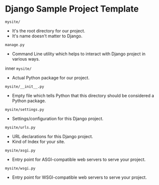 # Django Sample Project Template

`mysite/`
* It's the root directory for our project.
* It's name doesn't matter to Django.

`manage.py`
* Command Line utility which helps to interact with Django project in various ways.

inner `mysite/`
* Actual Python package for our project.

`mysite/__init__.py`
* Empty file which tells Python that this directory should be considered a Python package.

`mysite/settings.py`
* Settings/configuration for this Django project.

`mysite/urls.py`
* URL declarations for this Django project.
* Kind of Index for your site.

`mysite/asgi.py`
* Entry point for ASGI-compatible web servers to serve your project.

`mysite/wsgi.py`
* Entry point for WSGI-compatible web servers to serve your project.